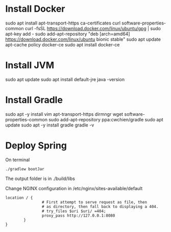 # Install Docker
sudo apt install apt-transport-https ca-certificates curl software-properties-common
curl -fsSL https://download.docker.com/linux/ubuntu/gpg | sudo apt-key add -
sudo add-apt-repository "deb [arch=amd64] https://download.docker.com/linux/ubuntu bionic stable"
sudo apt update
apt-cache policy docker-ce
sudo apt install docker-ce

# Install JVM
sudo apt update
sudo apt install default-jre
java -version

# Install Gradle
sudo apt -y install vim apt-transport-https dirmngr wget software-properties-common
sudo add-apt-repository ppa:cwchien/gradle
sudo apt update
sudo apt -y install gradle
gradle -v

# Deploy Spring
On terminal
```
./gradlew bootJar
```
The output folder is in 
./build/libs

Change NGINX configuration in
/etc/nginx/sites-available/default
```
location / {
                # First attempt to serve request as file, then
                # as directory, then fall back to displaying a 404.
                # try_files $uri $uri/ =404;
                proxy_pass http://127.0.0.1:8080
        }
}
```
